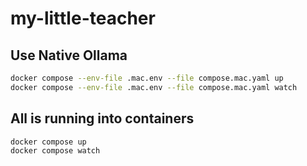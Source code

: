 # my-little-teacher

## Use Native Ollama

```bash
docker compose --env-file .mac.env --file compose.mac.yaml up
docker compose --env-file .mac.env --file compose.mac.yaml watch
```

## All is running into containers

```bash
docker compose up
docker compose watch
```

